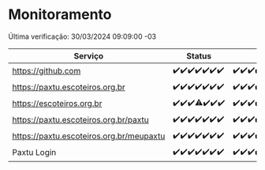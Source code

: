 # Monitoramento

Última verificação: 30/03/2024 09:09:00 -03

|Serviço|Status|Últimas 24h|
|---|---|---|
|https://github.com|<span title="2024-03-23: OK=24">✔️</span><span title="2024-03-24: OK=24">✔️</span><span title="2024-03-25: OK=24">✔️</span><span title="2024-03-26: OK=24">✔️</span><span title="2024-03-27: OK=24">✔️</span><span title="2024-03-28: OK=24">✔️</span><span title="2024-03-29: OK=12">✔️</span>|<span title="29/03/2024 09:11:00 -03 : 200">✔️</span><span title="29/03/2024 10:06:00 -03 : 200">✔️</span><span title="29/03/2024 11:04:00 -03 : 200">✔️</span><span title="29/03/2024 12:05:00 -03 : 200">✔️</span><span title="29/03/2024 13:06:00 -03 : 200">✔️</span><span title="29/03/2024 14:06:00 -03 : 200">✔️</span><span title="29/03/2024 15:07:00 -03 : 200">✔️</span><span title="29/03/2024 16:02:00 -03 : 200">✔️</span><span title="29/03/2024 17:07:00 -03 : 200">✔️</span><span title="29/03/2024 18:03:00 -03 : 200">✔️</span><span title="29/03/2024 19:04:00 -03 : 200">✔️</span><span title="29/03/2024 20:04:00 -03 : 200">✔️</span><span title="29/03/2024 21:28:00 -03 : 200">✔️</span><span title="29/03/2024 22:36:00 -03 : 200">✔️</span><span title="29/03/2024 23:10:00 -03 : 200">✔️</span><span title="30/03/2024 00:09:00 -03 : 200">✔️</span><span title="30/03/2024 01:07:00 -03 : 200">✔️</span><span title="30/03/2024 02:04:00 -03 : 200">✔️</span><span title="30/03/2024 03:07:00 -03 : 200">✔️</span><span title="30/03/2024 04:06:00 -03 : 200">✔️</span><span title="30/03/2024 05:09:00 -03 : 200">✔️</span><span title="30/03/2024 06:04:00 -03 : 200">✔️</span><span title="30/03/2024 07:06:00 -03 : 200">✔️</span><span title="30/03/2024 08:04:00 -03 : 200">✔️</span><span title="30/03/2024 09:09:00 -03 : 200">✔️</span>|
|https://paxtu.escoteiros.org.br|<span title="2024-03-23: OK=24">✔️</span><span title="2024-03-24: OK=24">✔️</span><span title="2024-03-25: OK=24">✔️</span><span title="2024-03-26: OK=24">✔️</span><span title="2024-03-27: OK=24">✔️</span><span title="2024-03-28: OK=24">✔️</span><span title="2024-03-29: OK=12">✔️</span>|<span title="29/03/2024 09:11:00 -03 : 200">✔️</span><span title="29/03/2024 10:06:00 -03 : 200">✔️</span><span title="29/03/2024 11:04:00 -03 : 200">✔️</span><span title="29/03/2024 12:05:00 -03 : 200">✔️</span><span title="29/03/2024 13:06:00 -03 : 200">✔️</span><span title="29/03/2024 14:06:00 -03 : 200">✔️</span><span title="29/03/2024 15:07:00 -03 : 200">✔️</span><span title="29/03/2024 16:02:00 -03 : 200">✔️</span><span title="29/03/2024 17:07:00 -03 : 200">✔️</span><span title="29/03/2024 18:03:00 -03 : 200">✔️</span><span title="29/03/2024 19:04:00 -03 : 200">✔️</span><span title="29/03/2024 20:04:00 -03 : 200">✔️</span><span title="29/03/2024 21:28:00 -03 : 200">✔️</span><span title="29/03/2024 22:36:00 -03 : 200">✔️</span><span title="29/03/2024 23:10:00 -03 : 200">✔️</span><span title="30/03/2024 00:09:00 -03 : 200">✔️</span><span title="30/03/2024 01:07:00 -03 : 200">✔️</span><span title="30/03/2024 02:04:00 -03 : 200">✔️</span><span title="30/03/2024 03:07:00 -03 : 200">✔️</span><span title="30/03/2024 04:06:00 -03 : 200">✔️</span><span title="30/03/2024 05:09:00 -03 : 200">✔️</span><span title="30/03/2024 06:04:00 -03 : 200">✔️</span><span title="30/03/2024 07:06:00 -03 : 200">✔️</span><span title="30/03/2024 08:04:00 -03 : 200">✔️</span><span title="30/03/2024 09:09:00 -03 : 200">✔️</span>|
|https://escoteiros.org.br|<span title="2024-03-23: OK=24">✔️</span><span title="2024-03-24: OK=24">✔️</span><span title="2024-03-25: OK=24">✔️</span><span title="2024-03-26: OK=23, Falhas=1">⚠️</span><span title="2024-03-27: OK=24">✔️</span><span title="2024-03-28: OK=24">✔️</span><span title="2024-03-29: OK=12">✔️</span>|<span title="29/03/2024 09:11:00 -03 : 200">✔️</span><span title="29/03/2024 10:06:00 -03 : 200">✔️</span><span title="29/03/2024 11:04:00 -03 : 200">✔️</span><span title="29/03/2024 12:05:00 -03 : 200">✔️</span><span title="29/03/2024 13:06:00 -03 : 200">✔️</span><span title="29/03/2024 14:06:00 -03 : 200">✔️</span><span title="29/03/2024 15:07:00 -03 : 200">✔️</span><span title="29/03/2024 16:02:00 -03 : 200">✔️</span><span title="29/03/2024 17:07:00 -03 : 200">✔️</span><span title="29/03/2024 18:03:00 -03 : 200">✔️</span><span title="29/03/2024 19:04:00 -03 : 200">✔️</span><span title="29/03/2024 20:04:00 -03 : 200">✔️</span><span title="29/03/2024 21:28:00 -03 : 200">✔️</span><span title="29/03/2024 22:36:00 -03 : 200">✔️</span><span title="29/03/2024 23:10:00 -03 : 200">✔️</span><span title="30/03/2024 00:09:00 -03 : 200">✔️</span><span title="30/03/2024 01:07:00 -03 : 200">✔️</span><span title="30/03/2024 02:04:00 -03 : 200">✔️</span><span title="30/03/2024 03:07:00 -03 : 200">✔️</span><span title="30/03/2024 04:06:00 -03 : 200">✔️</span><span title="30/03/2024 05:09:00 -03 : 200">✔️</span><span title="30/03/2024 06:04:00 -03 : 200">✔️</span><span title="30/03/2024 07:06:00 -03 : 200">✔️</span><span title="30/03/2024 08:04:00 -03 : 200">✔️</span><span title="30/03/2024 09:09:00 -03 : 200">✔️</span>|
|https://paxtu.escoteiros.org.br/paxtu|<span title="2024-03-23: OK=24">✔️</span><span title="2024-03-24: OK=24">✔️</span><span title="2024-03-25: OK=24">✔️</span><span title="2024-03-26: OK=24">✔️</span><span title="2024-03-27: OK=24">✔️</span><span title="2024-03-28: OK=24">✔️</span><span title="2024-03-29: OK=12">✔️</span>|<span title="29/03/2024 09:11:00 -03 : 200">✔️</span><span title="29/03/2024 10:06:00 -03 : 200">✔️</span><span title="29/03/2024 11:04:00 -03 : 200">✔️</span><span title="29/03/2024 12:05:00 -03 : 200">✔️</span><span title="29/03/2024 13:06:00 -03 : 200">✔️</span><span title="29/03/2024 14:06:00 -03 : 200">✔️</span><span title="29/03/2024 15:07:00 -03 : 200">✔️</span><span title="29/03/2024 16:02:00 -03 : 200">✔️</span><span title="29/03/2024 17:07:00 -03 : 200">✔️</span><span title="29/03/2024 18:03:00 -03 : 200">✔️</span><span title="29/03/2024 19:04:00 -03 : 200">✔️</span><span title="29/03/2024 20:04:00 -03 : 200">✔️</span><span title="29/03/2024 21:28:00 -03 : 200">✔️</span><span title="29/03/2024 22:36:00 -03 : 200">✔️</span><span title="29/03/2024 23:10:00 -03 : 200">✔️</span><span title="30/03/2024 00:09:00 -03 : 200">✔️</span><span title="30/03/2024 01:07:00 -03 : 200">✔️</span><span title="30/03/2024 02:04:00 -03 : 200">✔️</span><span title="30/03/2024 03:07:00 -03 : 200">✔️</span><span title="30/03/2024 04:06:00 -03 : 200">✔️</span><span title="30/03/2024 05:09:00 -03 : 200">✔️</span><span title="30/03/2024 06:04:00 -03 : 200">✔️</span><span title="30/03/2024 07:06:00 -03 : 200">✔️</span><span title="30/03/2024 08:04:00 -03 : 200">✔️</span><span title="30/03/2024 09:09:00 -03 : 200">✔️</span>|
|https://paxtu.escoteiros.org.br/meupaxtu|<span title="2024-03-23: OK=24">✔️</span><span title="2024-03-24: OK=24">✔️</span><span title="2024-03-25: OK=24">✔️</span><span title="2024-03-26: OK=24">✔️</span><span title="2024-03-27: OK=24">✔️</span><span title="2024-03-28: OK=24">✔️</span><span title="2024-03-29: OK=12">✔️</span>|<span title="29/03/2024 09:11:00 -03 : 200">✔️</span><span title="29/03/2024 10:06:00 -03 : 200">✔️</span><span title="29/03/2024 11:04:00 -03 : 200">✔️</span><span title="29/03/2024 12:05:00 -03 : 200">✔️</span><span title="29/03/2024 13:06:00 -03 : 200">✔️</span><span title="29/03/2024 14:06:00 -03 : 200">✔️</span><span title="29/03/2024 15:07:00 -03 : 200">✔️</span><span title="29/03/2024 16:02:00 -03 : 200">✔️</span><span title="29/03/2024 17:07:00 -03 : 200">✔️</span><span title="29/03/2024 18:03:00 -03 : 200">✔️</span><span title="29/03/2024 19:04:00 -03 : 200">✔️</span><span title="29/03/2024 20:04:00 -03 : 200">✔️</span><span title="29/03/2024 21:28:00 -03 : 200">✔️</span><span title="29/03/2024 22:36:00 -03 : 200">✔️</span><span title="29/03/2024 23:10:00 -03 : 200">✔️</span><span title="30/03/2024 00:09:00 -03 : 200">✔️</span><span title="30/03/2024 01:07:00 -03 : 200">✔️</span><span title="30/03/2024 02:04:00 -03 : 200">✔️</span><span title="30/03/2024 03:07:00 -03 : 200">✔️</span><span title="30/03/2024 04:06:00 -03 : 200">✔️</span><span title="30/03/2024 05:09:00 -03 : 200">✔️</span><span title="30/03/2024 06:04:00 -03 : 200">✔️</span><span title="30/03/2024 07:06:00 -03 : 200">✔️</span><span title="30/03/2024 08:04:00 -03 : 200">✔️</span><span title="30/03/2024 09:09:00 -03 : 200">✔️</span>|
|Paxtu Login|<span title="2024-03-23: OK=24">✔️</span><span title="2024-03-24: OK=24">✔️</span><span title="2024-03-25: OK=24">✔️</span><span title="2024-03-26: OK=24">✔️</span><span title="2024-03-27: OK=24">✔️</span><span title="2024-03-28: OK=24">✔️</span><span title="2024-03-29: OK=12">✔️</span>|<span title="29/03/2024 09:11:00 -03 : 200">✔️</span><span title="29/03/2024 10:06:00 -03 : 200">✔️</span><span title="29/03/2024 11:04:00 -03 : 200">✔️</span><span title="29/03/2024 12:05:00 -03 : 200">✔️</span><span title="29/03/2024 13:06:00 -03 : 200">✔️</span><span title="29/03/2024 14:06:00 -03 : 200">✔️</span><span title="29/03/2024 15:07:00 -03 : 200">✔️</span><span title="29/03/2024 16:02:00 -03 : 200">✔️</span><span title="29/03/2024 17:07:00 -03 : 200">✔️</span><span title="29/03/2024 18:03:00 -03 : 200">✔️</span><span title="29/03/2024 19:04:00 -03 : 200">✔️</span><span title="29/03/2024 20:04:00 -03 : 200">✔️</span><span title="29/03/2024 21:28:00 -03 : 200">✔️</span><span title="29/03/2024 22:36:00 -03 : 200">✔️</span><span title="29/03/2024 23:10:00 -03 : 200">✔️</span><span title="30/03/2024 00:09:00 -03 : 200">✔️</span><span title="30/03/2024 01:07:00 -03 : 200">✔️</span><span title="30/03/2024 02:04:00 -03 : 200">✔️</span><span title="30/03/2024 03:07:00 -03 : 200">✔️</span><span title="30/03/2024 04:06:00 -03 : 200">✔️</span><span title="30/03/2024 05:09:00 -03 : 200">✔️</span><span title="30/03/2024 06:04:00 -03 : 200">✔️</span><span title="30/03/2024 07:06:00 -03 : 200">✔️</span><span title="30/03/2024 08:04:00 -03 : 200">✔️</span><span title="30/03/2024 09:09:00 -03 : 200">✔️</span>|
